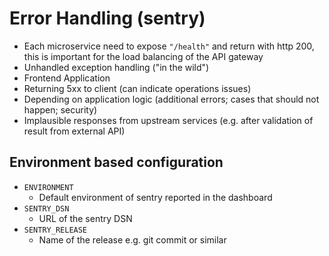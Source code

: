 # Error Handling (sentry)

* Each microservice need to expose `"/health"` and return with http 200, this is important for the load balancing of the API gateway
* Unhandled exception handling ("in the wild")
* Frontend Application 
* Returning 5xx to client (can indicate operations issues)
* Depending on application logic (additional errors; cases that should not happen; security)
* Implausible responses from upstream services (e.g. after validation of result from external API)

## Environment based configuration

* `ENVIRONMENT`
    * Default environment of sentry reported in the dashboard
* `SENTRY_DSN`
    * URL of the sentry DSN
* `SENTRY_RELEASE`
    * Name of the release e.g. git commit or similar